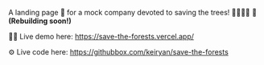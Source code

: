 A landing page 📃 for a mock company devoted to saving the trees! 🌳🎋🎄🌴 🌲**(Rebuilding soon!)**

👨‍💻 Live demo here: https://save-the-forests.vercel.app/

⚙️ Live code here: https://githubbox.com/keiryan/save-the-forests
